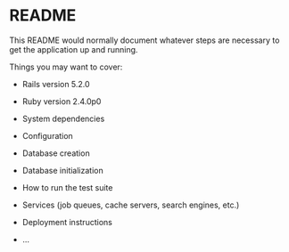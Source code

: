# README

This README would normally document whatever steps are necessary to get the
application up and running.

Things you may want to cover:
* Rails version
5.2.0

* Ruby version
2.4.0p0

* System dependencies

* Configuration

* Database creation

* Database initialization

* How to run the test suite

* Services (job queues, cache servers, search engines, etc.)

* Deployment instructions

* ...

